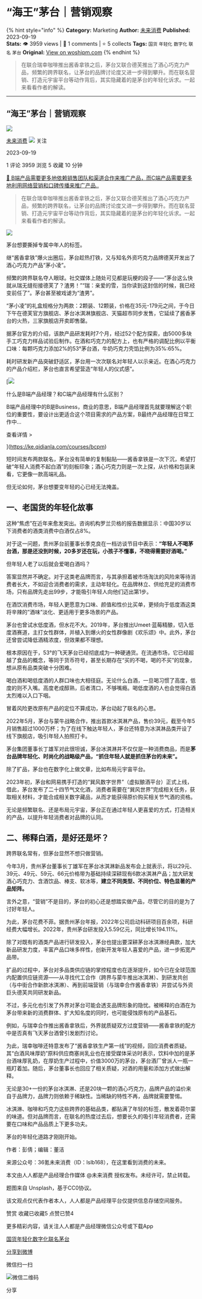 # “海王”茅台｜营销观察
{% hint style="info" %}
**Category:** Marketing
**Author:** [未来消费](https://www.woshipm.com/u/774470)
**Published:** 2023-09-19  
**Stats:** 👁️ 3959 views | 💬 1 comments | ⭐ 5 collects
**Tags:** `国货` `年轻化` `数字化` `联名` `茅台`
**Original:** [View on woshipm.com](https://www.woshipm.com/marketing/5906858.html)
{% endhint %}
> 在联合瑞幸咖啡推出酱香拿铁之后，茅台又联合德芙推出了酒心巧克力产品，频繁的跨界联名，让茅台的品牌讨论度又进一步得到攀升。而在联名营销、打造元宇宙平台等动作背后，其实隐藏着的是茅台的年轻化诉求。一起来看看作者的解读。

---

## “海王”茅台｜营销观察

[![](https://image.woshipm.com/wp-files/2021/08/tN96W2sN9qtbHPuqczNi.jpg!/both/72x72)](https://www.woshipm.com/u/774470)

[未来消费](https://www.woshipm.com/u/774470) ![](https://static.woshipm.com/tag/1122_1@2x.png) 关注

2023-09-19

1 评论 3959 浏览 5 收藏 10 分钟

[🔗 B端产品需要更多地依赖销售团队和渠道合作来推广产品，而C端产品需要更多地利用网络营销和口碑传播来推广产品..](https://ke.qidianla.com/courses/bcpm)

> 在联合瑞幸咖啡推出酱香拿铁之后，茅台又联合德芙推出了酒心巧克力产品，频繁的跨界联名，让茅台的品牌讨论度又进一步得到攀升。而在联名营销、打造元宇宙平台等动作背后，其实隐藏着的是茅台的年轻化诉求。一起来看看作者的解读。

![](https://image.woshipm.com/2023/04/20/0193de04-df4b-11ed-9648-00163e0b5ff3.jpg)

茅台想要撕掉专属中年人的标签。

继“酱香拿铁”爆火出圈后，茅台趁热打铁，又与知名外资巧克力品牌德芙开发出了酒心巧克力产品“茅小凌”。

频繁的跨界联名夺人眼球。社交媒体上随处可见都是玩梗的段子——“茅台这么快就从瑞无缝衔接德芙了？渣男！”“瑞：亲爱的雪，当你读到这封信的时候，我已经变前任了”。茅台甚至被戏谑为“渣男”。

“茅小凌”的礼盒规格分为两款：2颗装、12颗装，价格在35元-179元之间，于今日下午在德芙官方旗舰店、茅台冰淇淋旗舰店、天猫超市同步发售，它延续了酱香茅台的火热，三家旗舰店开卖即售罄。

据茅台官方的介绍，该款产品研发耗时7个月，经过52个配方探索，由5000多块手工巧克力样品试验后制作。在酒和巧克力的配方上，也有严格的调配比例以平衡口味：每颗巧克力添加2%的53°茅台酒，牛奶巧克力壳馅比例为35%:65%。

耗时研发新产品突破舒适区，茅台用一次次联名对年轻人以示亲近。在酒心巧克力的产品介绍栏，茅台也直言希望营造“年轻人的仪式感”。

[![](https://image.woshipm.com/2023/07/27/6f50fd24-2c7f-11ee-875d-00163e0b5ff3.png)

什么是B端产品经理？和C端产品经理有什么区别？

B端产品经理中的B是Business，商业的意思，B端产品经理首先就要理解这个职位的重要性，要设计出更适合这个项目需求的产品方案，B最终产品经理在日常工作中...

查看详情 >

](https://ke.qidianla.com/courses/bcpm)

短时间发布两款联名，茅台没有简单的复制黏贴——酱香拿铁是一次下沉，希望打破“年轻人消费不起白酒”的刻板印象；酒心巧克力则是一次上探，从价格和包装来看，它更像一款高端礼品。

但无论如何，茅台想要变年轻的心已经无法掩盖。

## 一、老国货的年轻化故事

这种“焦虑”在近年来愈发突出。咨询机构罗兰贝格的报告数据显示：中国30岁以下消费者的酒类消费中白酒仅占8%。

对于这一问题，贵州茅台前董事长季克良在一档访谈节目中表示：**“年轻人不喝茅台酒，那是还没到时候，20多岁还在玩，小孩子不懂事，不晓得需要好酒喝。”**

但年轻人老了以后就会爱喝白酒吗？

答案显然并不确定。对于这类老品牌而言，与其承担着被市场淘汰的风险来等待消费者长大，不如迎合消费者的需求，主动年轻化。在品牌林立、供给充足的消费市场，只有品牌先走出99步，才能吸引年轻人向他们迈出第1步。

在酒饮消费市场，年轻人更愿意为口味、颜值和性价比买单，更倾向于低度酒这类将辛辣的”酒味”淡化、更适用于更多场景的产品。

茅台也曾试水低度酒，但水花不大。2019年，茅台推出Umeet·蓝莓精酿，切入低度酒赛道，主打女性群体，并植入到爆火的女性群像剧《欢乐颂》中。此外，茅台还曾尝试降低酒精浓度，但效果都不理想。

根本原因在于，53°的飞天茅台已经彻底成为一种硬通货。在流通市场，它已经超越了食品的概念，等同于货币符号，甚至长期存在“买的不喝，喝的不买”的现象，想从原有品类突破十分困难。

喝白酒和喝低度酒的人群口味也大相径庭。无论什么白酒，一旦喝习惯了高度，低度的则不入嘴。高度老成醇熟，后者清口，不够嘴瘾。喝低度酒的人也会觉得白酒太烈难以入口下咽。

冒着风险更改原有产品的定位不算成功，茅台动起了联名的心思。

2022年5月，茅台与蒙牛战略合作，推出首款冰淇淋产品，售价39元，截至今年5月销售超过1000万杯；为了在线下触达年轻人，茅台还特意为冰淇淋品类开设了线下旗舰店，吸引年轻人拍照打卡。

茅台集团董事长丁雄军对此很坦诚，茅台冰淇淋并不仅仅是一种消费商品，而是**茅台品牌年轻化、时尚化的战略级产品，“抓住年轻人就是抓住茅台的未来”。**

除了扩品，茅台也在数字化上做文章，比如布局元宇宙平台。

2023年初，茅台和网易携手打造的“巽风数字世界”（虚拟酿酒平台）正式上线，借此，茅台发布了二十四节气文化酒，消费者需要在“巽风世界”完成相关任务，获取相关材料，才能合成相关数字藏品，从而才能获得原价购买相关节气酒的资格。

无论是频繁联名、还是布局元宇宙，茅台正在通过年轻人更喜爱的方式，打造相关的产品，以提升年轻消费者对品牌的认同。

## 二、稀释白酒，是好还是坏？

跨界联名常有，但茅台显然不想只做营销。

今年3月，贵州茅台董事长丁雄军在茅台冰淇淋新品发布会上就表示，将以29元、39元、49元、59元、66元价格带为基础持续深耕现有6款冰淇淋产品；加大研发酒心巧克力、含酒饮品、棒支、软冰等，**建立不同类型、不同价位、特色显著的产品矩阵。**

言外之意，“营销”不是目的，茅台的初心还是想踏实做产品，尽管它的目的是为了讨好年轻人。

为此，茅台花费不菲。据贵州茅台年报，2022年公司启动科研项目百余项，科研经费大幅增长。2022年，贵州茅台研发投入5.59亿元，同比增长194.11%。

除了对既有的酒类产品进行研发投入，茅台也提出要深耕茅台冰淇淋经典款，加大新品研发力度，丰富产品口味多样性，创新开发年轻人喜爱的产品，进一步拓宽产品带。

扩品的过程中，茅台对多品类供应链的掌控程度也在逐渐提升，如今已在全球范围内配置供应链资源——从寻找代工合作（跨界与蒙牛推出冰淇淋）、到研发共创（与中街合作新款冰淇淋）、再到前端营销（与瑞幸合作酱香拿铁）并尝试与外资巨头德芙共同研发新品。

不过，多元化也引发了外界对茅台可能会透支品牌形象的隐忧。被稀释的白酒在为茅台带来新的消费群体、扩大知名度的同时，也可能侵蚀原有的产品基石。

例如，与瑞幸合作推出酱香拿铁后，外界就质疑双方过度营销——酱香拿铁的配方中是否真有飞天茅台酒曾引发剧烈讨论。

为此，瑞幸咖啡还特意发布了“酱香拿铁生产第一线”的视频，回应消费者质疑。其“白酒风味厚奶”原料供应商塞尚乳业也在接受媒体采访时表示，饮料中加的是茅台酒味厚乳奶，在厚奶生产过程中，价值3000万的茅台，茅台酒厂曾派人一瓶一瓶盯着加。随后，茅台董事长也回应了相关质疑，对酒的用量和添加方式做出解释。

无论是30+一份的茅台冰淇淋、还是20块一颗的酒心巧克力，品牌产品的溢价来自于品牌力，品牌力则依赖于稀缺性。当稀缺的特性不再，品牌就需要警惕。

冰淇淋、咖啡和巧克力这些跨界的基础品类，都贴满了年轻的标签，散发着荷尔蒙的味道。但对品牌而言，在联名的热度过去后，想要长久的吸引年轻消费者，还需要在口味和产品品质上下更多功夫。

茅台的年轻化道路才刚刚开始。

作者：彭倩；编辑：董洁

来源公众号：36氪未来消费（ID：lslb168），在这里看到消费的未来。

本文由人人都是产品经理合作媒体 @未来消费 授权发布。未经许可，禁止转载。

题图来自 Unsplash，基于CC0协议。

该文观点仅代表作者本人，人人都是产品经理平台仅提供信息存储空间服务。

赞赏 收藏已收藏5 点赞已赞4

更多精彩内容，请关注人人都是产品经理微信公众号或下载App

[国货](https://www.woshipm.com/tag/%e5%9b%bd%e8%b4%a7)[年轻化](https://www.woshipm.com/tag/%e5%b9%b4%e8%bd%bb%e5%8c%96)[数字化](https://www.woshipm.com/tag/%e6%95%b0%e5%ad%97%e5%8c%96)[联名](https://www.woshipm.com/tag/%e8%81%94%e5%90%8d)[茅台](https://www.woshipm.com/tag/%e8%8c%85%e5%8f%b0)

[分享到微博](https://service.weibo.com/share/share.php?appkey=2775287854&title=“海王”茅台｜营销观察&url=https://www.woshipm.com/marketing/5906858.html&pic=https://image.woshipm.com/2023/04/20/0193de04-df4b-11ed-9648-00163e0b5ff3.jpg)

微信扫一扫

![微信二维码](https://api.pwmqr.com/qrcode/create/?url=https://www.woshipm.com/marketing/5906858.html)

分享